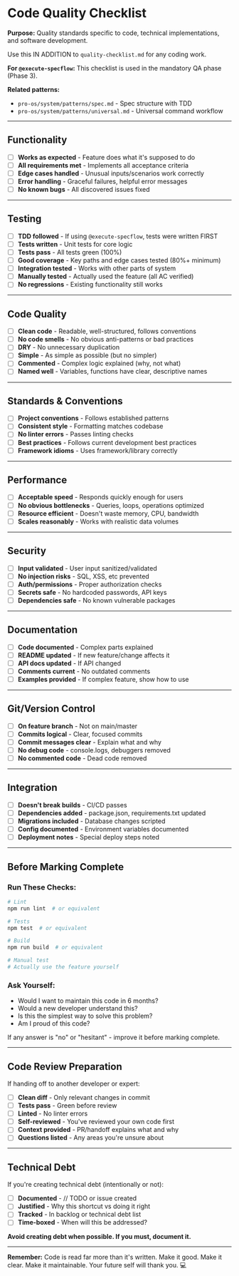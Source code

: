 # Code Quality Checklist

**Purpose:** Quality standards specific to code, technical implementations, and software development.

Use this IN ADDITION to `quality-checklist.md` for any coding work.

**For `@execute-specflow`:** This checklist is used in the mandatory QA phase (Phase 3).

**Related patterns:**
- `pro-os/system/patterns/spec.md` - Spec structure with TDD
- `pro-os/system/patterns/universal.md` - Universal command workflow

---

## Functionality

- [ ] **Works as expected** - Feature does what it's supposed to do
- [ ] **All requirements met** - Implements all acceptance criteria
- [ ] **Edge cases handled** - Unusual inputs/scenarios work correctly
- [ ] **Error handling** - Graceful failures, helpful error messages
- [ ] **No known bugs** - All discovered issues fixed

---

## Testing

- [ ] **TDD followed** - If using `@execute-specflow`, tests were written FIRST
- [ ] **Tests written** - Unit tests for core logic
- [ ] **Tests pass** - All tests green (100%)
- [ ] **Good coverage** - Key paths and edge cases tested (80%+ minimum)
- [ ] **Integration tested** - Works with other parts of system
- [ ] **Manually tested** - Actually used the feature (all AC verified)
- [ ] **No regressions** - Existing functionality still works

---

## Code Quality

- [ ] **Clean code** - Readable, well-structured, follows conventions
- [ ] **No code smells** - No obvious anti-patterns or bad practices
- [ ] **DRY** - No unnecessary duplication
- [ ] **Simple** - As simple as possible (but no simpler)
- [ ] **Commented** - Complex logic explained (why, not what)
- [ ] **Named well** - Variables, functions have clear, descriptive names

---

## Standards & Conventions

- [ ] **Project conventions** - Follows established patterns
- [ ] **Consistent style** - Formatting matches codebase
- [ ] **No linter errors** - Passes linting checks
- [ ] **Best practices** - Follows current development best practices
- [ ] **Framework idioms** - Uses framework/library correctly

---

## Performance

- [ ] **Acceptable speed** - Responds quickly enough for users
- [ ] **No obvious bottlenecks** - Queries, loops, operations optimized
- [ ] **Resource efficient** - Doesn't waste memory, CPU, bandwidth
- [ ] **Scales reasonably** - Works with realistic data volumes

---

## Security

- [ ] **Input validated** - User input sanitized/validated
- [ ] **No injection risks** - SQL, XSS, etc prevented
- [ ] **Auth/permissions** - Proper authorization checks
- [ ] **Secrets safe** - No hardcoded passwords, API keys
- [ ] **Dependencies safe** - No known vulnerable packages

---

## Documentation

- [ ] **Code documented** - Complex parts explained
- [ ] **README updated** - If new feature/change affects it
- [ ] **API docs updated** - If API changed
- [ ] **Comments current** - No outdated comments
- [ ] **Examples provided** - If complex feature, show how to use

---

## Git/Version Control

- [ ] **On feature branch** - Not on main/master
- [ ] **Commits logical** - Clear, focused commits
- [ ] **Commit messages clear** - Explain what and why
- [ ] **No debug code** - console.logs, debuggers removed
- [ ] **No commented code** - Dead code removed

---

## Integration

- [ ] **Doesn't break builds** - CI/CD passes
- [ ] **Dependencies added** - package.json, requirements.txt updated
- [ ] **Migrations included** - Database changes scripted
- [ ] **Config documented** - Environment variables documented
- [ ] **Deployment notes** - Special deploy steps noted

---

## Before Marking Complete

### Run These Checks:
```bash
# Lint
npm run lint  # or equivalent

# Tests
npm test  # or equivalent

# Build
npm run build  # or equivalent

# Manual test
# Actually use the feature yourself
```

### Ask Yourself:
- Would I want to maintain this code in 6 months?
- Would a new developer understand this?
- Is this the simplest way to solve this problem?
- Am I proud of this code?

If any answer is "no" or "hesitant" - improve it before marking complete.

---

## Code Review Preparation

If handing off to another developer or expert:

- [ ] **Clean diff** - Only relevant changes in commit
- [ ] **Tests pass** - Green before review
- [ ] **Linted** - No linter errors
- [ ] **Self-reviewed** - You've reviewed your own code first
- [ ] **Context provided** - PR/handoff explains what and why
- [ ] **Questions listed** - Any areas you're unsure about

---

## Technical Debt

If you're creating technical debt (intentionally or not):

- [ ] **Documented** - // TODO or issue created
- [ ] **Justified** - Why this shortcut vs doing it right
- [ ] **Tracked** - In backlog or technical debt list
- [ ] **Time-boxed** - When will this be addressed?

**Avoid creating debt when possible. If you must, document it.**

---

**Remember:** Code is read far more than it's written. Make it good. Make it clear. Make it maintainable. Your future self will thank you. 💻

